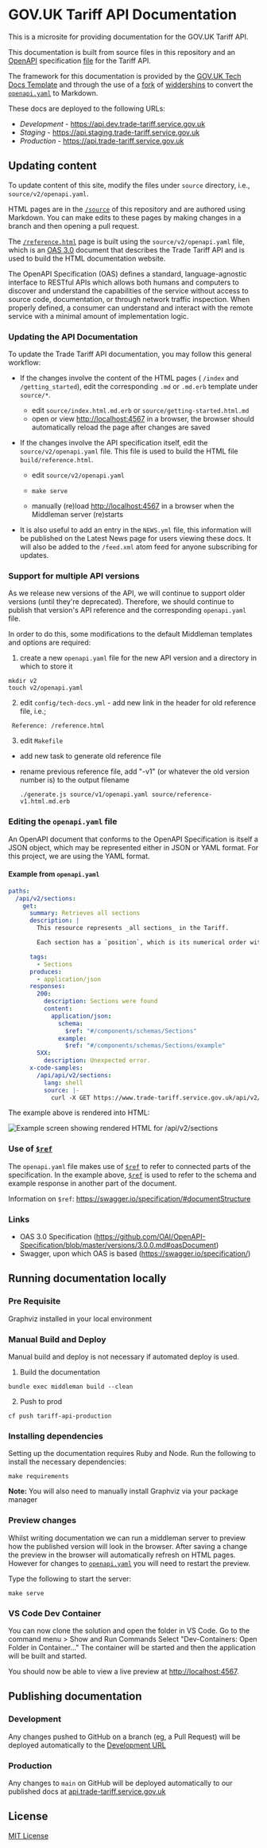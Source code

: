 # GOV.UK Tariff API Documentation

This is a microsite for providing documentation for the GOV.UK Tariff API.

This documentation is built from source files in this repository and an
[OpenAPI](https://github.com/OAI/OpenAPI-Specification) specification
[file](/v2/openapi.yaml) for the Tariff API.

The framework for this documentation
is provided by the [GOV.UK Tech Docs Template][tech-docs-template] and through
the use of a [fork][forked-widdershins] of [widdershins][widdershins] to
convert the [`openapi.yaml`][tariff-openapi] to Markdown.

These docs are deployed to the following URLs:

- *Development* - https://api.dev.trade-tariff.service.gov.uk
- *Staging* - https://api.staging.trade-tariff.service.gov.uk
- *Production* - https://api.trade-tariff.service.gov.uk

## Updating content

To update content of this site, modify the files under `source` directory, i.e., `source/v2/openapi.yaml`.

HTML pages are in the [`/source`][source-dir] of this repository and are authored using Markdown. You can make edits to these pages by making changes in a branch and then opening a pull request.

The [`/reference.html`](https://api.trade-tariff.service.gov.uk/#gov-uk-trade-tariff-api) page is built using the `source/v2/openapi.yaml` file, which is an [OAS 3.0](https://github.com/OAI/OpenAPI-Specification/blob/master/versions/3.0.0.md) document that describes the Trade Tariff API and is used to build the HTML documentation website.

The OpenAPI Specification (OAS) defines a standard, language-agnostic interface to RESTful APIs which allows both humans and computers to discover and understand the capabilities of the service without access to source code, documentation, or through network traffic inspection. When properly defined, a consumer can understand and interact with the remote service with a minimal amount of implementation logic.

### Updating the API Documentation

To update the Trade Tariff API documentation, you may follow this general workflow:

- If the changes involve the content of the HTML pages ( `/index` and `/getting_started`), edit the corresponding `.md` or `.md.erb` template under `source/*`.

  - edit `source/index.html.md.erb` or `source/getting-started.html.md`
  - open or view [http://localhost:4567](http://localhost:4567) in a browser, the browser should automatically reload the page after changes are saved

- If the changes involve the API specification itself, edit the `source/v2/openapi.yaml` file. This file is used to build the HTML file `build/reference.html`.

  - edit `source/v2/openapi.yaml`

  - ```shell
    make serve
    ```

  - manually (re)load [http://localhost:4567](http://localhost:4567) in a browser when the Middleman server (re)starts

- It is also useful to add an entry in the `NEWS.yml` file, this information will be published on the Latest News page for users viewing these docs. It will also be added to the `/feed.xml` atom feed for anyone subscribing for updates.

### Support for multiple API versions

As we release new versions of the API, we will continue to support older versions (until they're deprecated). Therefore, we should continue to publish that version's API reference and the corresponding `openapi.yaml` file.

In order to do this, some modifications to the default Middleman templates and options are required:

1. create a new `openapi.yaml` file for the new API version and a directory in which to store it

```
mkdir v2
touch v2/openapi.yaml
```

2. edit `config/tech-docs.yml` - add new link in the header for old reference file, i.e.;

```
 Reference: /reference.html
```

3. edit `Makefile`

- add new task to generate old reference file
- rename previous reference file, add "-v1" (or whatever the old version number is) to the output filename

  ```
  ./generate.js source/v1/openapi.yaml source/reference-v1.html.md.erb
  ```

### Editing the `openapi.yaml` file

An OpenAPI document that conforms to the OpenAPI Specification is itself a JSON object, which may be represented either in JSON or YAML format. For this project, we are using the YAML format.

#### Example from `openapi.yaml`

```yaml
paths:
  /api/v2/sections:
    get:
      summary: Retrieves all sections
      description: |
        This resource represents _all sections_ in the Tariff.

        Each section has a `position`, which is its numerical order within the Tariff, and a `section_id`, which is a unique record identifier.

      tags:
        - Sections
      produces:
        - application/json
      responses:
        200:
          description: Sections were found
          content:
            application/json:
              schema:
                $ref: "#/components/schemas/Sections"
              example:
                $ref: "#/components/schemas/Sections/example"
        5XX:
          description: Unexpected error.
      x-code-samples:
        /api/api/v2/sections:
          lang: shell
          source: |-
            curl -X GET https://www.trade-tariff.service.gov.uk/api/v2/sections
```

The example above is rendered into HTML:

![Example screen showing rendered HTML for /api/v2/sections](build/images/example-1.png "Example of Section object in the documentation")

### Use of [`$ref`](https://swagger.io/specification/#documentStructure)

The `openapi.yaml` file makes use of [`$ref`](https://swagger.io/specification/#documentStructure) to refer to connected parts of the specification. In the example above, [`$ref`](https://swagger.io/specification/#documentStructure) is used to refer to the schema and example response in another part of the document.

Information on `$ref`: <https://swagger.io/specification/#documentStructure>

### Links

- OAS 3.0 Specification (<https://github.com/OAI/OpenAPI-Specification/blob/master/versions/3.0.0.md#oasDocument>)
- Swagger, upon which OAS is based (<https://swagger.io/specification/>)

## Running documentation locally

### Pre Requisite

Graphviz installed in your local environment

### Manual Build and Deploy

Manual build and deploy is not necessary if automated deploy is used.

1. Build the documentation

```
bundle exec middleman build --clean
```

2. Push to prod

```
cf push tariff-api-production
```

### Installing dependencies

Setting up the documentation requires Ruby and Node. Run the following to install the necessary dependencies:

```
make requirements
```

**Note:** You will also need to manually install Graphviz via your package manager

### Preview changes

Whilst writing documentation we can run a middleman server to preview how the
published version will look in the browser. After saving a change the preview in
the browser will automatically refresh on HTML pages. However for changes to
[`openapi.yaml`][tariff-openapi] you will need to restart the preview.

Type the following to start the server:

```
make serve
```

### VS Code Dev Container

You can now clone the solution and open the folder in VS Code.
Go to the command menu > Show and Run Commands
Select "Dev-Containers: Open Folder in Container..."
The container will be started and then the application will be built and started.

You should now be able to view a live preview at <http://localhost:4567>.

## Publishing documentation

### Development

Any changes pushed to GitHub on a branch (eg, a Pull Request) will be deployed
automatically to the [Development URL](https://tariff-api-dev.london.cloudapps.digital)

### Production

Any changes to `main` on GitHub will be deployed automatically to our published docs
at [api.trade-tariff.service.gov.uk](https://api.trade-tariff.service.gov.uk)

## License

[MIT License](LICENSE)

[forked-widdershins]: https://github.com/alphagov/widdershins
[widdershins]: https://github.com/Mermade/widdershins
[tariff-openapi]: https://github.com/trade-tariff/trade-tariff-api-docs/tree/main/source/v2/openapi.yaml
[source-dir]: https://github.com/trade-tariff/trade-tariff-api-docs/tree/main/source
[tech-docs-template]: https://github.com/alphagov/tech-docs-template
